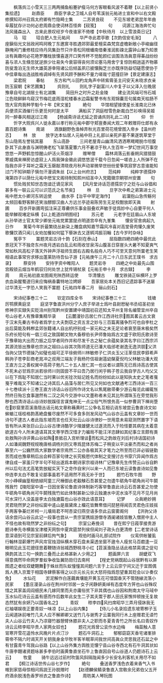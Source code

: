 <!-- { "loadSidebar": true } -->
　　枫落呉江小雪天三三两两捕鱼船蹇驴瘦马何方客眼看风波不着鞭【以上前贤小集拾遗】
　　赵鼎臣
　　鼎臣字承之卫城人自号苇溪翁元祐进士宣和中以右文殿修撰知邓州召爲太府卿有竹隐畸士集
　　二苏贤良砚
　　不见东坡老弟昆年年曲阜履犹存计功何必悲周鼎会使词林百怪奔【砚笺】
　　句
　　词源江海浩奔忙句法风骚森出入　古来此景叹经岁今夜谁家不倚楼【中秋待月　以上雪浪斋日记】
　　马　玿
　　玿合肥人生元祐间
　　华严寺此君亭歌【次韵信安毛渐】
　　八座鎭俗光文翁政闲鸣珂晚丁东邀賔寻胜遇郊郭最爱檀栾森梵宫虚檐新敞小亭峻幽径静掩闲门重修枝应待丹凤集劲节只许青松同根蟠南借秦淮润影疎北露钟山峯乃知景淡有眞趣何必花艳罗雕栊放懐喜遂开口笑传杯不觉酡颜红谈围浩浩眞意得棊战纷纷喜与浓人生倏忽犹逆旅少壮易失今衰容得丧何须论塞马用舍宁复惊防桐逍遥齐物慕防叟澹泊无生师大雄英游幸陪诸公后倾盖夙已披懐胸芝兰亦既序防益切磋愿使协于中佳章每出连战胜格调绰有先贤风顾予酬和不量力嗟哉寸莛撞巨钟【景定建康志】
　　梁君贶
　　春帖
　　东方和气斗回杓龙角声中转紫霄圣主问安天未晓求衣亲防玉宸朝【宋艺圃集】
　　呉则礼
　　则礼字子副富川人中复子以父泽入仕晚居豫章自号北湖居士有北湖集
　　简田升之时升之赴金陵
　　建业流风端可怜石城江色晓鲜鲜鸟窥汉节梅花底雨湿柁楼春水边霜髪讐书有东观锦囊觅句属南天枯肠不饱大官肉我种芋魁今十年【宋文鉴】
　　絶句
　　华馆相望接使星长淮南北已休兵便须买酒催行乐更觅何时是太平
　　满船买了洞庭柑雪色新裁白苎衫唤得吴姬同一醉春风相送过江南
　　【杨诚斋诗话尤延之尝诵呉则礼此二诗】
　　仰　忻
　　忻字大贶呉兴人徙永嘉以孝行称元祐中郡守郏亶奏闻大观二年敕赠将仕郎有永嘉百题诗集
　　南湖
　　酒旗翻野色渔棹弄秋光百里荷花境曾图入帝乡【温州府志】
　　林　放
　　放字达本仙居人元祐中将上礼部以亲死庐墓不果遂筑草堂于东山隐焉左誉铭其墓
　　东山高卧
　　三间老屋青山幽清风洒洒寒飕飕脱巾坦腹卧其下此身直与渊明俦老松飞翠落夏簟六月不暑凉于秋人生百年一梦幻世间万事空悠悠一声野鹤忽惊醒山炉活火茶烟浮
　　赠琴僧
　　霜林凋落云影垂朔风猎猎鼓寒威偶来禅房访虚寂上人爲我弹金徽此调悠悠泯千载今日忽闻一嗟咨上人所弹不在指我亦非于耳听之霜天玉磬敲清晓夜月秋声动翠微举世纷纷爱筝筑寂寥古意谁能知过门不知钟期子愼勿汗漫调朱丝【以上台州府志】
　　范纯粹
　　纯粹字德孺仲淹第四子以荫仕元祐中厯宝文阁待制知熙州绍圣中入党籍徽宗朝鄂州安置
　　句
　　惯处贱贫知世态饱谙迁谪见家风
　　【风月堂诗话范德孺崇宁之贬与山谷倡和甚多有一联云云可以识范氏之名节矣】
　　林　旦
　　旦字次中希之弟第进士元祐中厯太仆卿河东转运使
　　曲水亭【治平中宰定海作】
　　岩澑抱山急传觞何太频回看野客醉还笑浊醪醇汉曲人方远兰亭迹易陈劳生无足校酣放即天眞
　　射圃
　　百歩开新圃弯弧注采正尊罍供乐事金鼓叠欢声敏手徒爲妙中心自要平何人能举觯观堵定纵横【以上乾道四明图经】
　　苏元老
　　元老字在廷眉山人东坡从孙举进士官太常少卿坐元祐党累罢提点明道宫卒有九峯集
　　懐安官舍病起九日作
　　篱菊今年折最繁绕丛新朶上雕盘病知嘉节霜风冷喜对高堂骨肉懽久废笑歌慵饮酒只闻儿女劝加餐如何猛下藜牀去又逐鹓鸿振羽翰【古今岁时杂咏】
　　冤亭卞
　　畱题灵岩古诗十韵【石刻在泰山】
　　屈指数四絶四絶中最优此景冠天下不独竒东州夜月透岩白乱云和雨收甘泉泻山腹圣日穿崖头大暑不知夏爽气常如秋风高松子落天外钟声浮祖师生朗右古殿名般舟人巧不可至天意何所畱老生笑相语此事常穷求移出蓬莱防待吾仙子游【元祐庚午三月二十八日东武王璞书　求古录】
　　蔡安持
　　安持字资中睢阳人
　　题灵岩寺
　　四絶之中处最先山围宫殿锁云烟当年鹤驭归何处世上犹传锡杖泉【元祐壬申十月　求古録】
　　李　周
　　周元祐初直龙图阁充陜西转运使
　　华清懐古
　　雕戈铁骑正纵横环上罗衣血染腥蜀道归来应悔祸香囊特地泣娉婷
　　吾家居处本关西旧记遗踪事不迷屡过华清无一字恐人笑我不畱题【元祐四年春二月　骊山刻石】

　　宋诗纪事巻三十二
　　钦定四库全书
　　宋诗纪事巻三十三　　　　　钱塘厉鹗撰黄庭坚
　　庭坚字鲁直洪州分宁人庶子举进士爲叶县尉厯秘书丞绍圣初坐修神宗实録失实贬涪州别驾黔州安置建中靖国初召还知太平州复除名编管宜州卒自号山谷老人有豫章集精华录
　　【云麓漫钞吕居仁作江西诗社宗图其畧云古文衰于汉末先秦古书存者爲学士大夫剽窃之资五言之妙与三百篇离骚争烈可也自李杜之出后莫能及韩栁孟郊张籍诸人自出机杼别成一家元和之末无足论者衰至唐末极矣然乐府长短句有一倡三叹之致国朝文物大备穆伯长尹师鲁始爲古文盛于欧阳氏歌诗至于豫章始大出而力振之后学者同作并和尽发千古之秘亡余蕴矣录其名字曰江西宗沠其源流皆出豫章也宗派之祖曰山谷其次陈师道无已潘大临邠老谢逸无逸洪朋父洪刍驹父饶节德操乃如璧也祖可正平徐俯师川林敏修子仁洪炎玉父汪革信民李錞希声韩驹子苍李彭商老晁冲之叔用江端友子我杨符信祖谢薖幼槃夏倪均父林敏功潘大观王直方立之善权巽中高荷子勉凡二十五人居仁其一也议者以谓陈无已爲诗高古使其不死未必甘爲宗派若徐师川则固尝不平曰吾乃居行闲乎韩子苍云我自学古人均父又以在下爲耻不知居仁当时果以优劣铨次姑记姓名而纷纷如此以是知执太史之笔者戛戛乎难哉又不知诸公之诗其后人品藻与居仁所见又何如也文献通考江西诗派一百三十七巻续派十三巻王直方诗话山谷旧所作诗文名以焦尾敝帚秦少游云每览此编辄怅然终日殆忘食事邈然有二汉之风今交游中以文墨称者未见其比所谓珠玉在旁觉我形秽也西清诗话山谷诗妙脱蹊径言谋鬼神无一点尘俗气所恨务高一似参曹洞下禅尚堕在妙窟里苕溪渔隠丛话元祐文章称蘓黄时二公争名互相讥诮东坡尝云鲁直诗文如蛑蝤江瑶桂格韵髙絶盘餐尽废然不可多食多则发风动气山谷亦云盖有文章妙一世而诗句不逮古人者此指东坡而言也任天社云山谷诗律妙一世用意未易窥测然置字下语皆有所从来张巨山云山谷古律诗酷学少陵雄健太过遂流而入于险怪要其病在太着意欲道古今人所未道语耳其文専学西汉惜才力褊局不能汪洋恣肆如其纪事立言颇有类处敖陶孙诗评黄山谷如陶景抵召入宫析理谈而松风之韵故在刘后村诗话国初诗人如潘阆魏野规规晚唐格调杨刘则又専爲昆体苏梅二子稍变以平淡豪杰而和之者尚寡至六一公巍然爲大家数学者宗焉然二公亦各极其天才笔力之所至而已非必锻链勤苦而成也豫章稍后出会粹百家句律之长究极厯代体制之变搜讨古书穿穴异闻作爲古律自成一家虽只字半句不轻出遂爲本朝诗家宗祖诗林广记豫章先生传赞云山谷自黔州以后句法尤高笔势放縦实天下之竒作自宋兴以来一人而已东坡云读鲁直诗如见鲁仲连李太白不敢复论鄙事虽若不适用然不爲无补于世】
　　题竹石牧牛图
　　野次小峥嵘幽篁相依緑阿童三尺棰御此老觳觫石吾甚爱之勿遣牛砺角牛砺角尚可牛鬬残我竹【陵阳室中语一日因坐客论鲁直诗体制新巧客举鲁直此诗云石吾甚爱之勿使牛砺角牛砺角尚可牛鬬残我竹如此体制甚新公徐云独漉水中泥水浊不见月不见月尚可水深行人没盖是李太白独漉篇也山谷亦效此语意耳】
　　记梦
　　众眞絶妙拥灵君晓然梦之非纷纭窗中逺山是眉黛席上橊花皆舞帬借问琵琶得闻否灵君色庄妓摇手两客争棊烂斧柯一儿壊局君不呵杏梁归燕空语多奈此云窗雾阁何
　　【洪驹父诗话余尝问山谷云此记一段事也尝从一贵宗室携妓游僧寺酒阑诸妓皆散入僧房中主人不怪也故有晓然梦之非纷纭之句】
　　宗室公寿挽词
　　昔在熙宁日葮莩接贵游题诗奉先寺横笛宝津楼天网恢中夏宾筵禁列侯但闻刘子政头白更清修【二老堂诗话意深语到可见宗室前肆后拘气象】
　　观伯时画马礼部试院作
　　仪鸾供帐饕虱行翰林湿薪爆竹声风帘官烛泪纵横木穿石盘未渠透坐窗不遨令人瘦贫马百菣逢一豆眼明见此玉花骢径思着鞭随诗翁城西野桃寻小红【苕溪渔隐丛话此格禁脔谓之促句换韵其法三句一换韵三叠而止此格甚新人少用之】
　　题画屏六言
　　胡蜨双飞得意偶然毕命网罗羣蚁争收坠翼防勋归去南柯
　　【桯史党祸既起山谷居黔有以屏图遗之者绘双蜨翾舞于蛛丝而队蚁憧憧其间题六言于上云云崇宁间又迁于宜图偶爲人携入京鬻于相国寺肆蔡客得之以示元长元长大怒将指爲怨望重其贬会以讣奏仅免】
　　水仙花
　　淤泥解作白莲藕粪壤能开黄玉花可惜国香天不管随縁流落小民家
　　【墨庄漫录山谷在荆州时邻居一女子闲静妍美绰有态度年方笄也山谷殊叹惜之其家盖闾阎细民未几嫁同里而夫亦庸俗贫下非其偶也山谷因和荆南太守马琙中玉水仙花诗云云盖有感而作后数年此女生二子其夫鬻于郡人田氏家憔悴顿挫无复故态然犹有余妍乃以国香名之】
　　青奴
　　秾李四风扫席昭华三弄月侵牀我无红袖堪娱夜正要青奴一味凉【以上山谷内集】
　　【侍儿小名录拾遗东坡寄栁子玉云闻道牀前唯竹几夫人应不解卿卿又送竹几与谢秀才云畱我同行木上座赠君无语竹夫人山谷云竹夫人乃凉寝竹器憩臂休膝非夫人之职而冬夏青青竹之所长名曰青奴作诗云云秾李昭华贵人家两女奴也】
　　题花光爲曾公衮作水边梅
　　梅蘂触人意冐寒开雪花遥怜水风晚片片点汀沙
　　题石牛洞石上
　　郁郁窈窈天香宅诸峯排霄帝不隔六时谒天开关钥我身金华牧羊客羊眠草间我世间高眞众灵思我还石盆之中有甘露青牛驾我山谷路【以上山谷外集方舆胜览懐宁县山谷寺西北有石牛洞其状如牛唐李翺诸贤题咏甚多李伯时画黄鲁直坐石牛上鲁直因自号山谷道人仍题诗石上云云】
　　牧童
　　骑牛远远过前村吹笛风斜隔陇闻多少长安名利客机关用尽不如君
　　【桐江诗话世传山谷七岁作】
　　絶句
　　叠送香罗浅色衣着来香气入书帷到家慈母惊相问爲説王孙脱赠时
　　【赵德麟侯鲭录鲁直入宫敎余兄弟伯父五开府酒余脱浅色香罗袄衣之鲁直作诗】
　　周昉美人琴阮图
